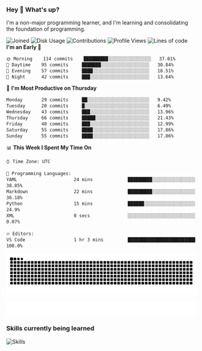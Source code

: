 ### Hey :wave: What's up?

I'm a non-major programming learner, and I'm learning and consolidating the foundation of programming.

<!--START_SECTION:waka-->
![Joined](http://img.shields.io/badge/Joined-6%20years%20ago-6D67E4?style=flat&labelColor=453C67)
![Disk Usage](http://img.shields.io/badge/Github%27s%20Storage-577.9%20MB-FD841F?style=flat&labelColor=E14D2A)
![Contributions](http://img.shields.io/badge/Contributions%20in%202023-52-2B7A0B?style=flat&labelColor=7DCE13)
![Profile Views](http://img.shields.io/badge/Profile%20Views-591-0078AA?style=flat&labelColor=3AB4F2)
![Lines of code](https://img.shields.io/badge/Lines%20of%20code-2%20Million%20Lines%20of%20code-FF8B8B?style=flat&labelColor=EB4747)
**I'm an Early 🐤** 

```text
🌞 Morning    114 commits    █████████░░░░░░░░░░░░░░░░   37.01% 
🌆 Daytime    95 commits     ███████░░░░░░░░░░░░░░░░░░   30.84% 
🌃 Evening    57 commits     ████░░░░░░░░░░░░░░░░░░░░░   18.51% 
🌙 Night      42 commits     ███░░░░░░░░░░░░░░░░░░░░░░   13.64%

```
📅 **I'm Most Productive on Thursday** 

```text
Monday       29 commits     ██░░░░░░░░░░░░░░░░░░░░░░░   9.42% 
Tuesday      20 commits     █░░░░░░░░░░░░░░░░░░░░░░░░   6.49% 
Wednesday    43 commits     ███░░░░░░░░░░░░░░░░░░░░░░   13.96% 
Thursday     66 commits     █████░░░░░░░░░░░░░░░░░░░░   21.43% 
Friday       40 commits     ███░░░░░░░░░░░░░░░░░░░░░░   12.99% 
Saturday     55 commits     ████░░░░░░░░░░░░░░░░░░░░░   17.86% 
Sunday       55 commits     ████░░░░░░░░░░░░░░░░░░░░░   17.86%

```


📊 **This Week I Spent My Time On** 

```text
⌚︎ Time Zone: UTC

💬 Programming Languages: 
YAML                     24 mins             █████████░░░░░░░░░░░░░░░░   38.85% 
Markdown                 22 mins             █████████░░░░░░░░░░░░░░░░   36.18% 
Python                   15 mins             ██████░░░░░░░░░░░░░░░░░░░   24.9% 
XML                      0 secs              ░░░░░░░░░░░░░░░░░░░░░░░░░   0.07%

🔥 Editors: 
VS Code                  1 hr 3 mins         █████████████████████████   100.0%

```


<!--END_SECTION:waka-->

![Snake animation](https://raw.githubusercontent.com/dirname/dirname/output/snake.svg)

![metrics](github-metrics.svg)

### Skills currently being learned

![Skills](https://skillicons.dev/icons?i=linux,rust,go,solidity,typescript,bash,git,postgres,mysql,redis,mongo,docker,kubernetes,prometheus,grafana)

